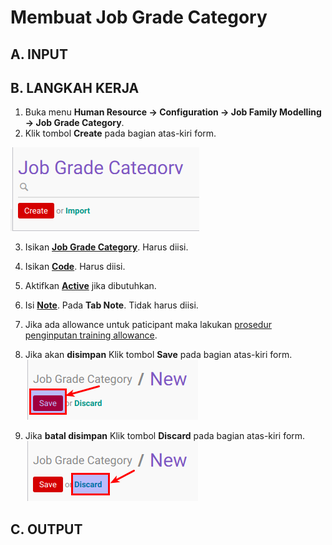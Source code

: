 # Membuat Job Grade Category

## A. INPUT

## B. LANGKAH KERJA

1. Buka menu **Human Resource -> Configuration -> Job Family Modelling -> Job Grade Category**.
2. Klik tombol **Create** pada bagian atas-kiri form.

![](../../img/job-grade-category/tombol-create.png)

3. Isikan **[Job Grade Category](./penjelasan.md#field-job-grade-category)**. Harus diisi.
4. Isikan **[Code](./penjelasan.md#field-code)**. Harus diisi.
5. Aktifkan **[Active](./penjelasan.md#field-active)** jika dibutuhkan.
7. Isi **[Note](./penjelasan.md#field-note)**. Pada **Tab Note**. Tidak harus diisi.
8. Jika ada allowance untuk paticipant maka lakukan [prosedur penginputan training allowance](./membuat-allowance.md).
9. Jika akan **disimpan** Klik tombol **Save** pada bagian atas-kiri form.
![](../../img/job-grade-category/tombol-save-create.png)

10. Jika **batal disimpan** Klik tombol **Discard** pada bagian atas-kiri form.
![](../../img/job-grade-category/tombol-discard-create.png)

## C. OUTPUT
